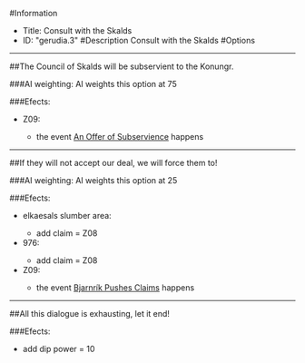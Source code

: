 #Information
 - Title: Consult with the Skalds
 - ID: "gerudia.3"
#Description
Consult with the Skalds
#Options

___
##The Council of Skalds will be subservient to the Konungr.

###AI weighting:
AI weights this option at 75


###Efects:<ul><li>Z09:</li><ul><li>the event [An Offer of Subservience](../events/an_offer_of_subservience.md) happens</li></ul></ul>

___
##If they will not accept our deal, we will force them to!

###AI weighting:
AI weights this option at 25


###Efects:<ul><li>elkaesals slumber area:</li><ul><li>add claim = Z08</li></ul><li>976:</li><ul><li>add claim = Z08</li></ul><li>Z09:</li><ul><li>the event [Bjarnrík Pushes Claims](../events/bjarnrik_pushes_claims.md) happens</li></ul></ul>

___
##All this dialogue is exhausting, let it end!

###Efects:<ul><li>add dip power = 10</li></ul>
